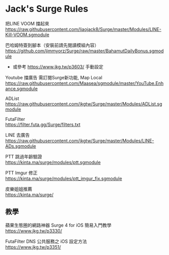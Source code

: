 # Jack's Surge Rules
把LINE VOOM 擋起來 \
https://raw.githubusercontent.com/liaojack8/Surge/master/Modules/LINE-Kill-VOOM.sgmodule

巴哈姆特簽到腳本（安裝前請先閱讀模組內容）\
https://github.com/jimmyorz/Surge/raw/master/BahamutDailyBonus.sgmodule 
- 或參考 https://www.jkg.tw/p3603/ 手動設定

Youtube 擋廣告 需訂閱Surge新功能, Map Local \
https://raw.githubusercontent.com/Maasea/sgmodule/master/YouTube.Enhance.sgmodule

ADList \
https://raw.githubusercontent.com/jkgtw/Surge/master/Modules/ADList.sgmodule

FutaFilter \
https://filter.futa.gg/Surge/filters.txt

LINE 去廣告 \
https://raw.githubusercontent.com/jkgtw/Surge/master/Modules/LINE-ADs.sgmodule

PTT 跳過年齡驗證 \
https://kinta.ma/surge/modules/ptt.sgmodule

PTT Imgur 修正 \
https://kinta.ma/surge/modules/ptt_imgur_fix.sgmodule

皮樂姐姐推薦 \
https://kinta.ma/surge/

## 教學
蘋果生態圈的網路神器 Surge 4 for iOS 簡易入門教學 \
https://www.jkg.tw/p3330/

FutaFilter DNS 公共服務之 iOS 設定方法 \
https://www.jkg.tw/p3351/